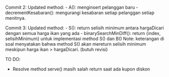 Commit 2:
    Updated method: 
    - A(): menginsert pelanggan baru
    - decrementKesabaran(): mengurangi kesabaran setiap pelanggan setiap menitnya.

Commit 3:
    Updated method:
    - S(): return selisih minimum antara hargaDicari dengan semua harga ikan yang ada
    - binarySearchMinDiff(): return {index, selisihMinimum} untuk implementasi method S() dan B()
    Note: keterangan di soal menyatakan bahwa method S() akan mereturn selisih minimum meskipun harga ikan > hargaDicari. (butuh revisi)

TO DO:
- Resolve method serve() masih salah return saat ada kupon diskon
